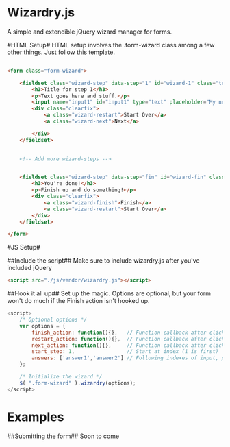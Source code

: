 # Wizardry.js #
A simple and extendible jQuery wizard manager for forms.


#HTML Setup#
HTML setup involves the .form-wizard class among a few other things. Just follow this template.

```html

<form class="form-wizard">

	<fieldset class="wizard-step" data-step="1" id="wizard-1" class="text-center">
		<h3>Title for step 1</h3>
		<p>Text goes here and stuff.</p>
		<input name="input1" id="input1" type="text" placeholder="My neato input" class="wizard-input"">
		<div class="clearfix">
			<a class="wizard-restart">Start Over</a>
			<a class="wizard-next">Next</a>

		</div>
	</fieldset>

	
	<!-- Add more wizard-steps -->


	<fieldset class="wizard-step" data-step="fin" id="wizard-fin" class="text-center">
		<h3>You're done!</h3>
		<p>Finish up and do something!</p>
		<div class="clearfix">
			<a class="wizard-finish">Finish</a>
			<a class="wizard-restart">Start Over</a>
		</div>
	</fieldset>

</form>

```


#JS Setup#

##Include the script##
Make sure to include wizardry.js after you've included jQuery

```html
<script src="./js/vendor/wizardry.js"></script>
```

##Hook it all up##
Set up the magic. Options are optional, but your form won't do much if the Finish action isn't hooked up.

```js
<script>
	/* Optional options */
	var options = {
		finish_action: function(){},   // Function callback after clicking "Finish"
		restart_action: function(){},  // Function callback after clicking "Start Over"
		next_action: function(){},     // Function callback after clicking 'Next' button
		start_step: 1,				   // Start at index (1 is first)
		answers: ['answer1','answer2'] // Following indexes of input, populate 
	};

	/* Initialize the wizard */
	$( ".form-wizard" ).wizardry(options);
</script>
```

# Examples #

##Submitting the form##
Soon to come